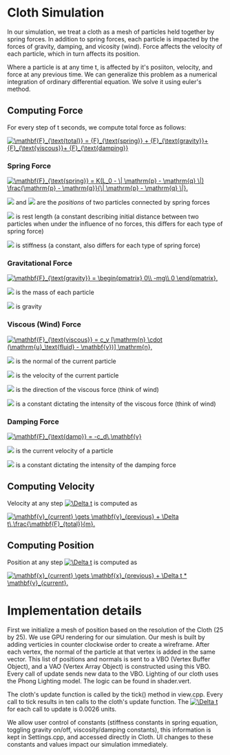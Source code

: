 # Cloth Simulation

In our simulation, we treat a cloth as a mesh of particles held together by spring forces. In addition to spring forces, each particle is impacted by the forces of gravity, damping, and vicosity (wind). Force affects the velocity of each particle, which in turn affects its position.

Where a particle is at any time t, is affected by it's posiiton, velocity, and force at any previous time. We can generalize this problem as a numerical integration of ordinary differential equation. We solve it using euler's method.

## Computing Force
  For every step of t seconds, we compute total force as follows:

  <a href="https://www.codecogs.com/eqnedit.php?latex=\mathbf{F}_{\text{total}}&space;=&space;{F}_{\text{spring}}&space;&plus;&space;{F}_{\text{gravity}}&plus;&space;{F}_{\text{viscous}}&plus;&space;{F}_{\text{damping}}" target="_blank"><img src="https://latex.codecogs.com/gif.latex?\mathbf{F}_{\text{total}}&space;=&space;{F}_{\text{spring}}&space;&plus;&space;{F}_{\text{gravity}}&plus;&space;{F}_{\text{viscous}}&plus;&space;{F}_{\text{damping}}" title="\mathbf{F}_{\text{total}} = {F}_{\text{spring}} + {F}_{\text{gravity}}+ {F}_{\text{viscous}}+ {F}_{\text{damping}}" /></a>

### Spring Force

  <a href="https://www.codecogs.com/eqnedit.php?latex=\mathbf{F}_{\text{spring}}&space;=&space;K(L_0&space;-&space;\|&space;\mathrm{p}&space;-&space;\mathrm{q}&space;\|)&space;\frac{\mathrm{p}&space;-&space;\mathrm{q}}{\|&space;\mathrm{p}&space;-&space;\mathrm{q}&space;\|}." target="_blank"><img src="https://latex.codecogs.com/gif.latex?\mathbf{F}_{\text{spring}}&space;=&space;K(L_0&space;-&space;\|&space;\mathrm{p}&space;-&space;\mathrm{q}&space;\|)&space;\frac{\mathrm{p}&space;-&space;\mathrm{q}}{\|&space;\mathrm{p}&space;-&space;\mathrm{q}&space;\|}." title="\mathbf{F}_{\text{spring}} = K(L_0 - \| \mathrm{p} - \mathrm{q} \|) \frac{\mathrm{p} - \mathrm{q}}{\| \mathrm{p} - \mathrm{q} \|}." /></a>

  <img src="https://latex.codecogs.com/gif.latex?p" /> and <img src="https://latex.codecogs.com/gif.latex?q" /> are the *positions* of two particles connected by spring forces

  <img src="https://latex.codecogs.com/gif.latex?L_0" /> is rest length (a constant describing initial distance between two particles when under the influence of no forces, this differs for each type of spring force)

  <img src="https://latex.codecogs.com/gif.latex?K" /> is stiffness (a constant, also differs for each type of spring force)

### Gravitational Force

  <a href="https://www.codecogs.com/eqnedit.php?latex=\mathbf{F}_{\text{gravity}}&space;=&space;\begin{pmatrix}&space;0\\&space;-mg\\&space;0&space;\end{pmatrix}," target="_blank"><img src="https://latex.codecogs.com/gif.latex?\mathbf{F}_{\text{gravity}}&space;=&space;\begin{pmatrix}&space;0\\&space;-mg\\&space;0&space;\end{pmatrix}," title="\mathbf{F}_{\text{gravity}} = \begin{pmatrix} 0\\ -mg\\ 0 \end{pmatrix}," /></a>

  <img src="https://latex.codecogs.com/gif.latex?m" /> is the mass of each particle

  <img src="https://latex.codecogs.com/gif.latex?g" /> is gravity
    
### Viscous (Wind) Force

  <a href="https://www.codecogs.com/eqnedit.php?latex=\mathbf{F}_{\text{viscous}}&space;=&space;c_v&space;[\mathrm{n}&space;\cdot&space;(\mathrm{u}_\text{fluid}&space;-&space;\mathbf{v})]&space;\mathrm{n}," target="_blank"><img src="https://latex.codecogs.com/gif.latex?\mathbf{F}_{\text{viscous}}&space;=&space;c_v&space;[\mathrm{n}&space;\cdot&space;(\mathrm{u}_\text{fluid}&space;-&space;\mathbf{v})]&space;\mathrm{n}," title="\mathbf{F}_{\text{viscous}} = c_v [\mathrm{n} \cdot (\mathrm{u}_\text{fluid} - \mathbf{v})] \mathrm{n}," /></a>

  <img src="https://latex.codecogs.com/gif.latex?n" /> is the normal of the current particle

  <img src="https://latex.codecogs.com/gif.latex?v" /> is the velocity of the current particle

  <img src="https://latex.codecogs.com/gif.latex?U_{fluid}" /> is the direction of the viscous force (think of wind)

  <img src="https://latex.codecogs.com/gif.latex?C_v" /> is a constant dictating the intensity of the viscous force (think of wind)

### Damping Force

  <a href="https://www.codecogs.com/eqnedit.php?latex=\mathbf{F}_{\text{damp}}&space;=&space;-c_d\,\mathbf{v}" target="_blank"><img src="https://latex.codecogs.com/gif.latex?\mathbf{F}_{\text{damp}}&space;=&space;-c_d\,\mathbf{v}" title="\mathbf{F}_{\text{damp}} = -c_d\,\mathbf{v}" /></a>

  <img src="https://latex.codecogs.com/gif.latex?v" /> is the current velocity of a particle

  <img src="https://latex.codecogs.com/gif.latex?C_d" /> is a constant dictating the intensity of the damping force
  
## Computing Velocity

  Velocity at any step <a href="https://www.codecogs.com/eqnedit.php?latex=\Delta&space;t" target="_blank"><img src="https://latex.codecogs.com/gif.latex?\Delta&space;t" title="\Delta t" /></a> is computed as 

  <a href="https://www.codecogs.com/eqnedit.php?latex=\mathbf{v}_{current}&space;\gets&space;\mathbf{v}_{previous}&space;&plus;&space;\Delta&space;t\,\frac{\mathbf{F}_{total}}{m}." target="_blank"><img src="https://latex.codecogs.com/gif.latex?\mathbf{v}_{current}&space;\gets&space;\mathbf{v}_{previous}&space;&plus;&space;\Delta&space;t\,\frac{\mathbf{F}_{total}}{m}." title="\mathbf{v}_{current} \gets \mathbf{v}_{previous} + \Delta t\,\frac{\mathbf{F}_{total}}{m}." /></a>
  
## Computing Position
 
  Position at any step <a href="https://www.codecogs.com/eqnedit.php?latex=\Delta&space;t" target="_blank"><img src="https://latex.codecogs.com/gif.latex?\Delta&space;t" title="\Delta t" /></a> is computed as 
 
  <a href="https://www.codecogs.com/eqnedit.php?latex=\mathbf{x}_{current}&space;\gets&space;\mathbf{x}_{previous}&space;&plus;&space;\Delta&space;t&space;*&space;\mathbf{v}_{current}." target="_blank"><img src="https://latex.codecogs.com/gif.latex?\mathbf{x}_{current}&space;\gets&space;\mathbf{x}_{previous}&space;&plus;&space;\Delta&space;t&space;*&space;\mathbf{v}_{current}." title="\mathbf{x}_{current} \gets \mathbf{x}_{previous} + \Delta t * \mathbf{v}_{current}." /></a>

# Implementation details

First we initialize a mesh of position based on the resolution of the Cloth (25 by 25). We use GPU rendering for our simulation. Our mesh is built by adding verticies in counter clockwise order to create a wireframe. After each vertex, the normal of the particle at that vertex is added in the same vector. This list of positions and normals is sent to a VBO (Vertex Buffer Object), and a VAO (Vertex Array Object) is constructed using this VBO. Every call of update sends new data to the VBO. Lighting of our cloth uses the Phong Lighting model. The logic can be found in shader.vert.

The cloth's update function is called by the tick() method in view.cpp. Every call to tick results in ten calls to the cloth's update function. The <a href="https://www.codecogs.com/eqnedit.php?latex=\Delta&space;t" target="_blank"><img src="https://latex.codecogs.com/gif.latex?\Delta&space;t" title="\Delta t" /></a> for each call to update is 0.0026 units.

We allow user control of constants (stiffness constants in spring equation, toggling gravity on/off, viscosity/damping constants), this information is kept in Settings.cpp, and accessed directly in Cloth. UI changes to these constants and values impact our simulation immediately.

